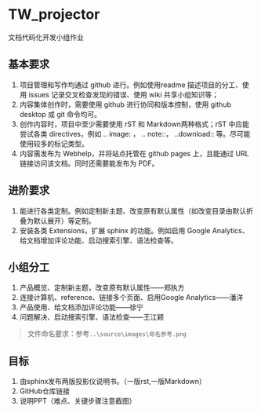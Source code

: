 # TW_projector
文档代码化开发小组作业
## 基本要求
1. 项目管理和写作均通过 github 进行。例如使用readme 描述项目的分工、使用 issues 记录交叉检查发现的错误、使用 wiki 共享小组知识等；
2. 内容集体创作时，需要使用 github 进行协同和版本控制，使用 github desktop 或 git 命令均可。
3. 创作内容时，项目中至少需要使用 rST 和 Markdown两种格式；rST 中应能尝试各类 directives，例如 .. image: ， .. note::， ..download:: 等。尽可能使用较多的标记类型。
4. 内容需发布为 Webhelp，并将站点托管在 github pages 上，且能通过 URL 链接访问该文档。同时还需要能发布为 PDF。
## 进阶要求
1. 能进行各类定制。例如定制新主题、改变原有默认属性（如改变目录由默认折叠为默认展开）等定制。
2. 安装各类 Extensions，扩展 sphinx 的功能。例如启用 Google Analytics、给文档增加评论功能、启动搜索引擎、语法检查等。
## 小组分工
1. 产品概览、定制新主题，改变原有默认属性——郑执方
2. 连接计算机、reference、链接多个页面、启用Google Analytics——潘洋
3. 产品使用、给文档添加评论功能——徐宁
4. 问题解决、启动搜索引擎、语法检查——王江颖
   
>文件命名要求：参考`..\source\images\命名参考.png`
## 目标
1. 由sphinx发布两版投影仪说明书。（一版rst,一版Markdown）
2. GitHub仓库链接
3. 说明PPT（难点、关键步骤注意截图）
